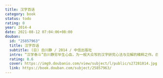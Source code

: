 ```yaml
---
title: 汉字百话
category: book
status: todo
rating: 0
year: 2014-4
date: 2021-08-12 07:04:06+08:00
douban:
  id: "25857963"
  title: 汉字百话
  subtitle: (日) 白川静 / 2014 / 中信出版社
  intro: “汉学泰斗”白川静穷毕生心血，为一般大众写的汉字研究心法与见解的精粹之作。白川静认为，汉字决不仅是语言的表记形式，而拥有自身的价值。汉字体现的，正是天地间万物万象所展现栩栩如生的姿态。《汉字百话》融合了日本国宝级汉学家白川静对神话、考古、民俗、训读细节的敏锐观察，捕捉每个文字构件所隐含的象征意义，并援引《诗经》《九歌》《周易》《礼记》与日本《万叶集》《古事纪》等经典，将渔经猎史融入汉字解析。这位一代汉学家，以他宏阔的学识和想象，通过汉字一笔一画的解读，让中国上古时代的世界观与生活史历历在我们眼前展开，为我们找回汉字根本的思维与记忆。
  rating: 8.6
  cover: https://img9.doubanio.com/view/subject/l/public/s27281814.jpg
  link: https://book.douban.com/subject/25857963/
---
```



